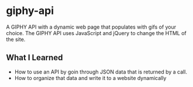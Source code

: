 # giphy-api
A GIPHY API with a dynamic web page that populates with gifs of your choice. The GIPHY API uses JavaScript and jQuery to change the HTML of the site.

## What I Learned
* How to use an API by goin through JSON data that is returned by a call.
* How to organize that data and write it to a website dynamically

